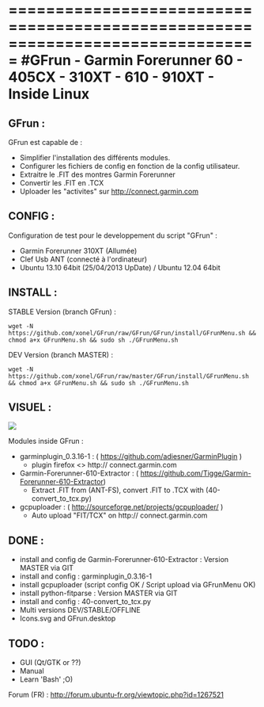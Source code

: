 ===============================================================================
#GFrun - Garmin Forerunner 60 - 405CX - 310XT - 610 - 910XT - Inside Linux
===============================================================================

GFrun :
-------
GFrun est capable de :
   + Simplifier l'installation des différents modules.
   + Configurer les fichiers de config en fonction de la config utilisateur.
   + Extraitre le .FIT des montres Garmin Forerunner
   + Convertir les .FIT en .TCX
   + Uploader les "activites" sur http://connect.garmin.com

CONFIG :
---------------
Configuration de test pour le developpement du script "GFrun" :
   + Garmin Forerunner 310XT (Allumée)
   + Clef Usb ANT (connecté à l'ordinateur) 
   + Ubuntu 13.10 64bit (25/04/2013 UpDate) / Ubuntu 12.04 64bit

INSTALL :
---------

STABLE Version (branch GFrun) :
<pre><code>wget -N https://github.com/xonel/GFrun/raw/GFrun/GFrun/install/GFrunMenu.sh && chmod a+x GFrunMenu.sh && sudo sh ./GFrunMenu.sh
</code></pre>

DEV Version (branch MASTER) :
<pre><code>wget -N https://github.com/xonel/GFrun/raw/master/GFrun/install/GFrunMenu.sh && chmod a+x GFrunMenu.sh && sudo sh ./GFrunMenu.sh
</code></pre>

VISUEL :
---------

<a href='http://pix.toile-libre.org/upload/original/1367627754.png'><img src='http://pix.toile-libre.org/upload/original/1367627754.png' /></a>

Modules inside GFrun :
+ garminplugin_0.3.16-1 : ( https://github.com/adiesner/GarminPlugin )
  - plugin firefox <> http:// connect.garmin.com
+ Garmin-Forerunner-610-Extractor : ( https://github.com/Tigge/Garmin-Forerunner-610-Extractor) 
  - Extract .FIT from (ANT-FS), convert .FIT to .TCX with (40-convert_to_tcx.py)
+ gcpuploader : ( http://sourceforge.net/projects/gcpuploader/ )
  - Auto upload "FIT/TCX" on http:// connect.garmin.com

DONE :
-----
+ install and config de Garmin-Forerunner-610-Extractor : Version MASTER via GIT
+ install and config : garminplugin_0.3.16-1 
+ install gcpuploader (script config OK / Script upload via GFrunMenu OK)
+ install python-fitparse :  Version MASTER via GIT
+ install and config : 40-convert_to_tcx.py
+ Multi versions DEV/STABLE/OFFLINE
+ Icons.svg and GFrun.desktop

TODO :
--------
- GUI (Qt/GTK or ??)
- Manual
- Learn 'Bash' ;O)

Forum (FR) : http://forum.ubuntu-fr.org/viewtopic.php?id=1267521
